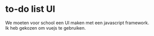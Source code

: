 # to-do list UI

We moeten voor school een UI maken met een javascript framework.  
Ik heb gekozen om vuejs te gebruiken.